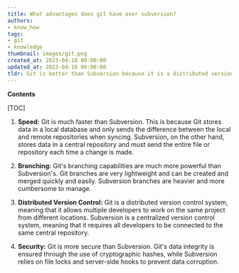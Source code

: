 ```yaml
---
title: What advantages does git have over subversion?
authors:
- know_how
tags:
- git
- knowledge
thumbnail: images/git.png
created_at: 2023-04-18 00:00:00
updated_at: 2023-04-18 00:00:00
tldr: Git is better than Subversion because it is a distributed version control system that allows for faster, more efficient collaboration.
---
```


**Contents**

[TOC]

1. **Speed:** 
Git is much faster than Subversion. This is because Git stores data in a local database and only sends the difference between the local and remote repositories when syncing. Subversion, on the other hand, stores data in a central repository and must send the entire file or repository each time a change is made.

2. **Branching:**
Git's branching capabilities are much more powerful than Subversion's. Git branches are very lightweight and can be created and merged quickly and easily. Subversion branches are heavier and more cumbersome to manage.

3. **Distributed Version Control:**
Git is a distributed version control system, meaning that it allows multiple developers to work on the same project from different locations. Subversion is a centralized version control system, meaning that it requires all developers to be connected to the same central repository.

4. **Security:**
Git is more secure than Subversion. Git's data integrity is ensured through the use of cryptographic hashes, while Subversion relies on file locks and server-side hooks to prevent data corruption.
